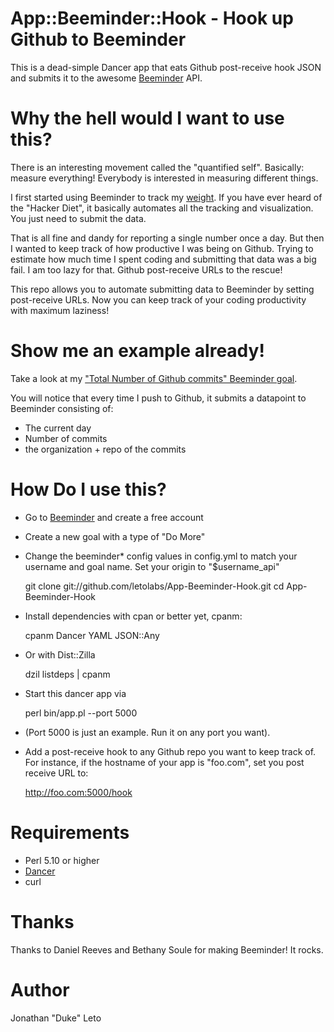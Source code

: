 # App::Beeminder::Hook - Hook up Github to Beeminder

This is a dead-simple Dancer app that eats Github post-receive hook JSON and
submits it to the awesome [Beeminder](http://beeminder.com) API.

# Why the hell would I want to use this?

There is an interesting movement called the "quantified self". Basically:
measure everything! Everybody is interested in measuring different things.

I first started using Beeminder to track my
[weight](https://www.beeminder.com/dukeleto/goals/weight). If you have ever
heard of the "Hacker Diet", it basically automates all the tracking and
visualization. You just need to submit the data.

That is all fine and dandy for reporting a single number once a day. But then I wanted to keep track of how productive I was being on Github. Trying to estimate how much time I spent coding and submitting that data was a big fail. I am too lazy for that. Github post-receive URLs to the rescue!

This repo allows you to automate submitting data to Beeminder by setting
post-receive URLs. Now you can keep track of your coding productivity with
maximum laziness!

# Show me an example already!

Take a look at my ["Total Number of Github commits" Beeminder goal](https://www.beeminder.com/dukeleto/goals/github_commits).

You will notice that every time I push to Github, it submits a datapoint to Beeminder consisting of:

 * The current day
 * Number of commits
 * the organization + repo of the commits

# How Do I use this?

 * Go to [Beeminder](http://beeminder.com) and create a free account
 * Create a new goal with a type of "Do More"
 * Change the beeminder* config values in config.yml to match your username and goal name. Set your origin to "$username_api"

    git clone git://github.com/letolabs/App-Beeminder-Hook.git
    cd App-Beeminder-Hook

 * Install dependencies with cpan or better yet, cpanm:

    cpanm Dancer YAML JSON::Any

 * Or with Dist::Zilla

    dzil listdeps | cpanm

 * Start this dancer app via

    perl bin/app.pl --port 5000

 * (Port 5000 is just an example. Run it on any port you want).
 * Add a post-receive hook to any Github repo you want to keep track of. For instance, if the hostname of your app is "foo.com", set you post receive URL to:

    http://foo.com:5000/hook

# Requirements

 * Perl 5.10 or higher
 * [Dancer](http://perldancer.org)
 * curl

# Thanks

Thanks to Daniel Reeves and Bethany Soule for making Beeminder! It rocks.

# Author

Jonathan "Duke" Leto
